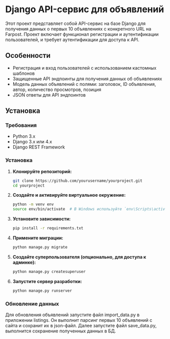 # Django API-сервис для объявлений

Этот проект представляет собой API-сервис на базе Django для получения данных о первых 10 объявлениях с конкретного URL на Farpost. Проект включает функционал регистрации и аутентификации пользователей, и требует аутентификации для доступа к API.

## Особенности

- Регистрация и вход пользователей с использованием кастомных шаблонов
- Защищенные API эндпоинты для получения данных об объявлениях
- Модель данных объявлений с полями: заголовок, ID объявления, автор, количество просмотров, позиция
- JSON ответы для API эндпоинтов

## Установка

### Требования

- Python 3.x
- Django 3.x или 4.x
- Django REST Framework

### Установка

1. **Клонируйте репозиторий:**

    ```bash
    git clone https://github.com/yourusername/yourproject.git
    cd yourproject
    ```

2. **Создайте и активируйте виртуальное окружение:**

    ```bash
    python -m venv env
    source env/bin/activate  # В Windows используйте `env\Scripts\activate`
    ```

3. **Установите зависимости:**

    ```bash
    pip install -r requirements.txt
    ```

4. **Примените миграции:**

    ```bash
    python manage.py migrate
    ```

5. **Создайте суперпользователя (опционально, для доступа к админке):**

    ```bash
    python manage.py createsuperuser
    ```

6. **Запустите сервер разработки:**

    ```bash
    python manage.py runserver
    ```

### Обновление данных

Для обновления объявлений запустите файл import_data.py в приложении listings. Он выполнит парсинг первых 10 объявлений с сайта и сохранит их в json-файл. Далее запустите файл save_data.py, выполнится сохранение полученных данных в БД.
